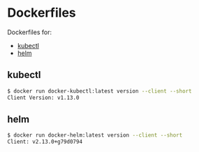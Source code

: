# Dockerfiles

Dockerfiles for:

- [kubectl](https://kubernetes.io/docs/tasks/tools/install-kubectl/)
- [helm](https://helm.sh/)

## kubectl

```bash
$ docker run docker-kubectl:latest version --client --short
Client Version: v1.13.0
```

## helm

```bash
$ docker run docker-helm:latest version --client --short
Client: v2.13.0+g79d0794
```
